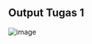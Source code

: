 ## Output Tugas 1
![image](https://github.com/user-attachments/assets/ff11c2b4-dd78-4911-ae26-76274ed51303)
